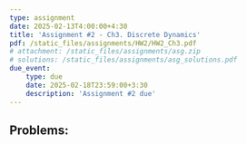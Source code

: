 ```yaml
---
type: assignment
date: 2025-02-13T4:00:00+4:30
title: 'Assignment #2 - Ch3. Discrete Dynamics'
pdf: /static_files/assignments/HW2/HW2_Ch3.pdf
# attachment: /static_files/assignments/asg.zip
# solutions: /static_files/assignments/asg_solutions.pdf
due_event: 
    type: due
    date: 2025-02-18T23:59:00+3:30
    description: 'Assignment #2 due'
---
```


## Problems:

